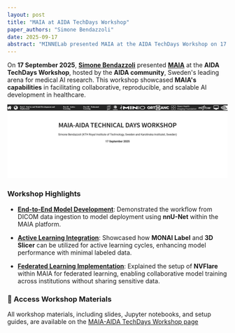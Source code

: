 ```yaml
---
layout: post
title: "MAIA at AIDA TechDays Workshop"
paper_authors: "Simone Bendazzoli"
date: 2025-09-17
abstract: "MINNELab presented MAIA at the AIDA TechDays Workshop on 17 September 2025, showcasing its end-to-end AI workflows, active learning, and federated learning capabilities to the Swedish medical AI community."
---
```


On **17 September 2025**, [**Simone Bendazzoli**](/people/simone) presented [**MAIA**](/maia/) at the **AIDA TechDays Workshop**, hosted by the **AIDA community**, Sweden's leading arena for medical AI research. This workshop showcased **MAIA's capabilities** in facilitating collaborative, reproducible, and scalable AI development in healthcare.


![Minnelab at MICCAI 2025](/assets/maia-aida-techdays.png)
### Workshop Highlights

- [**End-to-End Model Development**](https://minnelab.github.io/MAIA-AIDA-TechDays-Workshop/#/9): Demonstrated the workflow from DICOM data ingestion to model deployment using **nnU-Net** within the MAIA platform.

- [**Active Learning Integration**](https://minnelab.github.io/MAIA-AIDA-TechDays-Workshop/#/47): Showcased how **MONAI Label** and **3D Slicer** can be utilized for active learning cycles, enhancing model performance with minimal labeled data.

- [**Federated Learning Implementation**](https://minnelab.github.io/MAIA-AIDA-TechDays-Workshop/#/52): Explained the setup of **NVFlare** within MAIA for federated learning, enabling collaborative model training across institutions without sharing sensitive data.

### 🔗 Access Workshop Materials

All workshop materials, including slides, Jupyter notebooks, and setup guides, are available on the [MAIA-AIDA TechDays Workshop page](https://minnelab.github.io/MAIA-AIDA-TechDays-Workshop)
